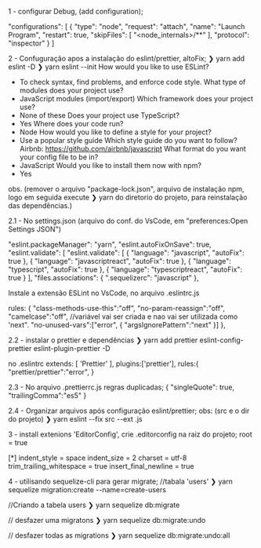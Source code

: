 1 - configurar Debug, (add configuration);

   "configurations": [
    {
      "type": "node",
      "request": "attach",
      "name": "Launch Program",
      "restart": true,
      "skipFiles": [
        "<node_internals>/**"
      ],
      "protocol": "inspector"
    }
  ]

2 - Confuguração apos a instalação do eslint/prettier, altoFix;
❯ yarn add eslint -D
❯ yarn eslint --init
  How would you like to use ESLint?
   - To check syntax, find problems, and enforce code style.
  What type of modules does your project use?
   - JavaScript modules (import/export)
  Which framework does your project use?
   - None of these
  Does your project use TypeScript?
   - Yes
  Where does your code run?
   - Node
  How would you like to define a style for your project?
   - Use a popular style guide
  Which style guide do you want to follow?
  Airbnb: https://github.com/airbnb/javascript
  What format do you want your config file to be in?
   - JavaScript
  Would you like to install them now with npm?
   - Yes

  obs. (remover o arquivo "package-lock.json", arquivo de instalação npm, logo em seguida execute ❯ yarn do diretorio do projeto, para reinstalação das dependências.)

2.1 - No settings.json (arquivo do conf. do VsCode, em "preferences:Open Settings JSON")

 "eslint.packageManager": "yarn",
  "eslint.autoFixOnSave": true,
  "eslint.validate": [
  "eslint.validate": [
      {
        "language": "javascript",
        "autoFix": true
      },
      {
        "language": "javascriptreact",
        "autoFix": true
      },
      {
        "language": "typescript",
        "autoFix": true
      },
      {
        "language": "typescriptreact",
        "autoFix": true
      }
  ],
  "files.associations": {
    ".sequelizerc": "javascript"
  },

 Instale a extensão ESLint no VsCode,
 no arquivo .eslintrc.js


rules: {
    "class-methods-use-this":"off",
    "no-param-reassign":"off",
    "camelcase":"off",
    //variável vai ser criada e nao vai ser utilizada como 'next".
    "no-unused-vars":["error", { "argsIgnorePattern":"next" }]
  },

2.2 - instalar o prettier e dependências
❯ yarn add prettier eslint-config-prettier eslint-plugin-prettier -D

no .eslintrc
extends: [
    'Prettier'
  ],
  plugins:['prettier'],
rules:{
  "prettier/prettier":"error",
}

2.3 - No arquivo .prettierrc.js regras duplicadas;
{
  "singleQuote": true,
  "trailingComma":"es5"
}

2.4 - Organizar arquivos após configuração eslint/prettier;
obs: (src e o dir do projeto)
❯ yarn eslint --fix src --ext .js

3 - install extenions 'EditorConfig', crie .editorconfig na raiz do projeto;
root = true

[*]
indent_style = space
indent_size = 2
charset = utf-8
trim_trailing_whitespace = true
insert_final_newline = true

4 - utilisando sequelize-cli para gerar migrate;
//tabala 'users'
❯ yarn sequelize migration:create --name=create-users

//Criando a tabela users
❯ yarn sequelize db:migrate

// desfazer uma migratons
❯ yarn sequelize db:migrate:undo

// desfazer todas as migrations
❯ yarn sequelize db:migrate:undo:all
